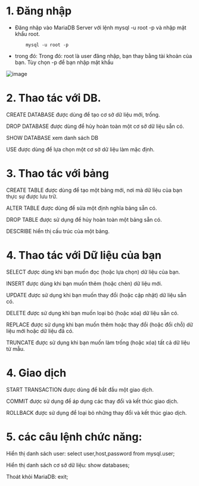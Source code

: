 # 1. Đăng nhập

- Đăng nhập vào MariaDB Server với lệnh mysql -u root -p và nhập mật khẩu root.

          mysql -u root -p
        
- trong đó: Trong đó: root là user đăng nhập, bạn thay bằng tài khoản của bạn. Tùy chọn -p để bạn nhập mật khẩu

![image](https://user-images.githubusercontent.com/95491130/183024205-a3bba9e6-af93-415b-97d8-1bad1215595b.png)

# 2. Thao tác với DB.

CREATE DATABASE được dùng để tạo cơ sở dữ liệu mới, trống.

DROP DATABASE được dùng để hủy hoàn toàn một cơ sở dữ liệu sẵn có.

SHOW DATABASE xem danh sách DB

USE được dùng để lựa chọn một cơ sở dữ liệu làm mặc định.

# 3. Thao tác với bảng

CREATE TABLE được dùng để tạo một bảng mới, nơi mà dữ liệu của bạn thực sự được lưu trữ.

ALTER TABLE được dùng để sửa một định nghĩa bảng sẵn có.

DROP TABLE được sử dụng để hủy hoàn toàn một bảng sẵn có.

DESCRIBE hiển thị cấu trúc của một bảng.

# 4. Thao tác với Dữ liệu của bạn

SELECT được dùng khi bạn muốn đọc (hoặc lựa chọn) dữ liệu của bạn.

INSERT được dùng khi bạn muốn thêm (hoặc chèn) dữ liệu mới.

UPDATE được sử dụng khi bạn muốn thay đổi (hoặc cập nhật) dữ liệu sẵn có.

DELETE được sử dụng khi bạn muốn loại bỏ (hoặc xóa) dữ liệu sẵn có.

REPLACE được sử dụng khi bạn muốn thêm hoặc thay đổi (hoặc đổi chỗ) dữ liệu mới hoặc dữ liệu đã có.

TRUNCATE được sử dụng khi bạn muốn làm trống (hoặc xóa) tất cả dữ liệu từ mẫu.

# 4. Giao dịch

START TRANSACTION được dùng để bắt đầu một giao dịch.

COMMIT được sử dụng để áp dụng các thay đổi và kết thúc giao dịch.

ROLLBACK được sử dụng để loại bỏ những thay đổi và kết thúc giao dịch.

# 5. các câu lệnh chức năng:

Hiển thị danh sách user: select user,host,password from mysql.user;

Hiển thị danh sách cơ sở dữ liệu: show databases;

Thoát khỏi MariaDB: exit;
